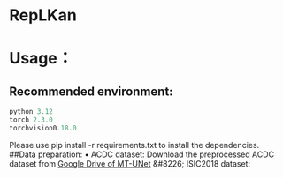 # RepLKan
# Usage：
## Recommended environment:
```python
python 3.12
torch 2.3.0
torchvision0.18.0
```
Please use pip install -r requirements.txt to install the dependencies.
##Data preparation:
&#8226; ACDC dataset: Download the preprocessed ACDC dataset from [Google Drive of MT-UNet]([https://github.com](https://drive.google.com/file/d/13qYHNIWTIBzwyFgScORL2RFd002vrPF2/view)) 
&#8226; ISIC2018 dataset:
